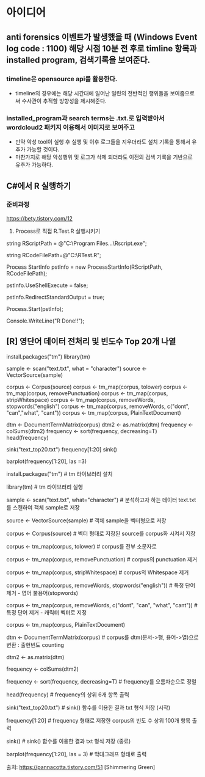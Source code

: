 # 아이디어

## anti forensics 이벤트가 발생했을 때 (Windows Event log code : 1100) 해당 시점 10분 전 후로 timline 항목과 installed program, 검색기록을 보여준다. 

### timeline은 opensource api를 활용한다. 
- timeline의 경우에는 해당 시간대에 일어난 일련의 전반적인 행위들을 보여줌으로써 수사관이 추적할 방향성을 제시해준다. 

### installed_program과 search terms는 .txt.로 입력받아서 wordcloud2 패키지 이용해서 이미지로 보여주고 
- 만약 악성 tool이 실행 후 실행 및 이후 로그들을 지우더라도 설치 기록을 통해서 유추가 가능할 것이다. 
- 마찬가지로 해당 악성행위 및 로그가 삭제 되더라도 이전의 검색 기록을 기반으로 유추가 가능하다. 



C#에서 R 실행하기 
--

### 준비과정
https://bety.tistory.com/12


1. Process로 직접 R.Test.R 실행시키기

  string RScriptPath = @"C:\Program Files\...\Rscript.exe";

  string RCodeFilePath=@"C:\RTest.R";
  
  Process StartInfo pstInfo = new ProcessStartInfo(RScriptPath, RCodeFilePath);

  pstInfo.UseShellExecute = false;

  pstInfo.RedirectStandardOutput = true;

  Process.Start(pstInfo);

  Console.WriteLine("R Done!!");


[R] 영단어 데이터 전처리 및 빈도수 Top 20개 나열 
---


install.packages("tm")
library(tm)

sample <- scan("text.txt", what = "character")
source <- VectorSource(sample)

corpus <- Corpus(source)
corpus <- tm_map(corpus, tolower)
corpus <- tm_map(corpus, removePunctuation)
corpus <- tm_map(corpus, stripWhitespace)
corpus <- tm_map(corpus, removeWords, stopwords("english")
corpus <- tm_map(corpus, removeWords, c("dont", "can","what", "cant"))
corpus <- tm_map(corpus, PlainTextDocument)

dtm <- DocumentTermMatrix(corpus)
dtm2 <- as.matrix(dtm)
frequency <- colSums(dtm2)
frequency <- sort(frequency, decreasing=T)
head(frequency)

sink("text_top20.txt")
frequency[1:20]
sink()

barplot(frequency[1:20], las =3)




install.packages("tm")					# tm 라이브러리 설치

library(tm)							# tm 라이브러리 실행



sample <- scan("text.txt", what="character")       # 분석하고자 하는 데이터 text.txt를 스캔하여 객체 sample로 저장

source <- VectorSource(sample)                   # 객체 sample을 벡터형으로 저장



corpus <- Corpus(source)                              # 벡터 형태로 저장된 source를 corpus화 시켜서 저장

corpus <- tm_map(corpus, tolower)                    # corpus를 전부 소문자로

corpus <- tm_map(corpus, removePunctuation)       # corpus의 punctuation 제거

corpus <- tm_map(corpus, stripWhitespace)          # corpus의 Whitespace 제거

corpus <- tm_map(corpus, removeWords, stopwords("english"))           # 특정 단어 제거 - 영어 불용어(stopwords)

corpus <- tm_map(corpus, removeWords, c("dont", "can", "what", "cant"))     # 특정 단어 제거 - 캐릭터 벡터로 지정

corpus <- tm_map(corpus, PlainTextDocument)



dtm <- DocumentTermMatrix(corpus)            # corpus를 dtm(문서->행, 용어->열)으로 변환 : 출현빈도 counting

dtm2 <- as.matrix(dtm)

frequency <- colSums(dtm2)

frequency <- sort(frequency, decreasing=T)    # frequency를 오름차순으로 정렬

head(frequency)                                   # frequency의 상위 6개 항목 출력



sink("text_top20.txt")  		                      # sink() 함수를 이용한 결과 txt 형식 저장 (시작)

frequency[1:20]                                    # frequency 형태로 저장한 corpus의 빈도 수 상위 100개 항목 출력

sink()						         # sink() 함수를 이용한 결과 txt 형식 저장 (종료)



barplot(frequency[1:20], las = 3)                  # 막대그래프 형태로 출력



출처: https://pannacotta.tistory.com/51 [Shimmering Green]

